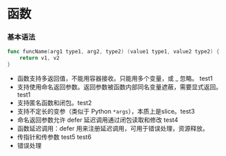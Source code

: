 # 函数
### 基本语法
```go
func funcName(arg1 type1, arg2, type2) (value1 type1, value2 type2) {
    return v1, v2
}
```
* 函数支持多返回值，不能用容器接收。只能用多个变量，或 _  忽略。 test1
* 支持使用命名返回参数。返回参数被函数内部同名变量遮蔽，需要显式返回。test1
* 支持匿名函数和闭包。test2
* 支持不定长的变参（类似于 Python `*args`），本质上是slice。test3
* 命名返回参数允许 defer 延迟调用通过闭包读取和修改 test4
* 函数延迟调用：defer 用来注册延迟调用，可用于错误处理，资源释放。 
* 传指针和传参数 test5 test6
* 错误处理

